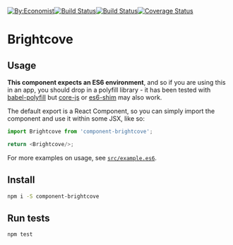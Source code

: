 [![By:Economist](
  https://img.shields.io/badge/By-Economist-e3120b.svg?style=flat-square
)](
  http://www.economist.com/
)[![Build Status](
  https://img.shields.io/npm/v/@economist%2Fcomponent-brightcove.svg?style=flat-square
)](
  https://www.npmjs.com/package/@economist%2Fcomponent-brightcove
)[![Build Status](
  https://img.shields.io/travis/economist-components/component-brightcove/master.svg?style=flat-square
)](
  https://travis-ci.org/economist-components/component-brightcove/branches
)[![Coverage Status](
  https://img.shields.io/coveralls/economist-components/component-brightcove/master.svg?style=flat-square
)](
  https://coveralls.io/github/economist-components/component-brightcove?branch=master
)

# Brightcove
> 

## Usage

**This component expects an ES6 environment**, and so if you are using this in an app,
you should drop in a polyfill library - it has been tested with [babel-polyfill] but
[core-js] or [es6-shim] may also work.

[babel-polyfill]: https://babeljs.io/docs/usage/polyfill/
[core-js]: https://www.npmjs.com/package/core-js
[es6-shim]: https://www.npmjs.com/package/es6-shim

The default export is a React Component, so you can simply import the component and use
it within some JSX, like so:

```js
import Brightcove from 'component-brightcove';

return <Brightcove/>;
```

For more examples on usage, see [`src/example.es6`](./src/example.es6).

## Install

```bash
npm i -S component-brightcove
```

## Run tests

```bash
npm test
```
